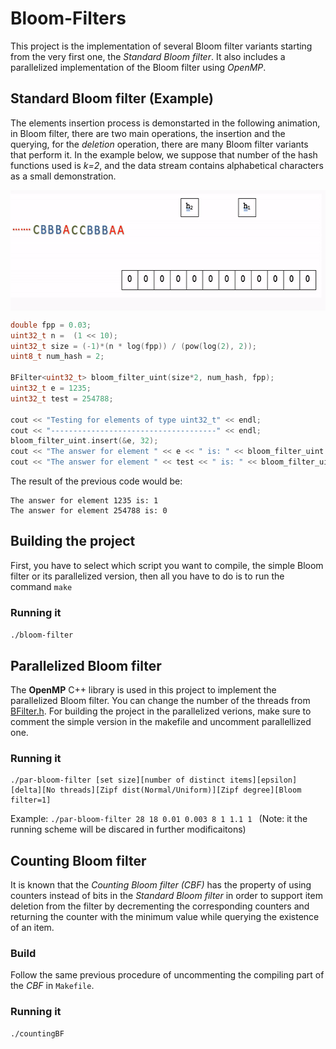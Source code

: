 # Bloom-Filters
This project is the implementation of several Bloom filter variants starting from the very first one, the *Standard Bloom filter*.
It also includes a parallelized implementation of the Bloom filter using *OpenMP*.

## Standard Bloom filter (Example)
The elements insertion process is demonstarted in the following animation, in Bloom filter, there are two main operations, the insertion and the querying, for the *deletion* operation, there are many Bloom filter variants that perform it. 
In the example below, we suppose that number of the hash functions used is *k=2*, and the data stream contains alphabetical characters as a small demonstration. 
<p align="center">
<img align="center" width="600" height="193" src="https://github.com/RoronoaZ/Bloom-Filters/blob/master/bloom-filter.gif">
</p>

```C++
double fpp = 0.03;
uint32_t n =  (1 << 10);
uint32_t size = (-1)*(n * log(fpp)) / (pow(log(2), 2));
uint8_t num_hash = 2;

BFilter<uint32_t> bloom_filter_uint(size*2, num_hash, fpp);
uint32_t e = 1235;
uint32_t test = 254788;

cout << "Testing for elements of type uint32_t" << endl;
cout << "-------------------------------------" << endl;
bloom_filter_uint.insert(&e, 32);
cout << "The answer for element " << e << " is: " << bloom_filter_uint.query(&e, 32) << endl;
cout << "The answer for element " << test << " is: " << bloom_filter_uint.query(&test, 32) << endl;
```

The result of the previous code would be:
```
The answer for element 1235 is: 1
The answer for element 254788 is: 0
```

## Building the project
First, you have to select which script you want to compile, the simple Bloom filter or its parallelized version, 
then all you have to do is to run the command ```make```
### Running it
```./bloom-filter```

## Parallelized Bloom filter
The **OpenMP** C++ library is used in this project to implement the parallelized Bloom filter. You can change the number of the 
threads from [BFilter.h](Bloom-Filters/Bloom-filter/BFilter.h).
For building the project in the parallelized verions, make sure to comment the simple version in the makefile and uncomment parallellized 
one.

### Running it
```
./par-bloom-filter [set size][number of distinct items][epsilon][delta][No threads][Zipf dist(Normal/Uniform)][Zipf degree][Bloom filter=1]
```
Example: ```./par-bloom-filter 28 18 0.01 0.003 8 1 1.1 1 ```
(Note: it the running scheme will be discared in further modificaitons)

## Counting Bloom filter
It is known that the *Counting Bloom filter (CBF)* has the property of using counters instead of bits in the *Standard Bloom filter* in order to support item deletion from the filter by decrementing the corresponding counters and returning the counter with the minimum value while querying the existence of an item. 
### Build
Follow the same previous procedure of uncommenting the compiling part of the *CBF* in ```Makefile```.
### Running it
```
./countingBF
```
